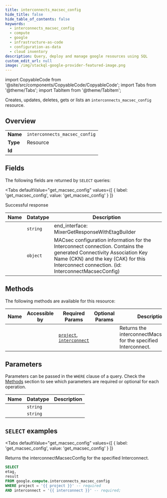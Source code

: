 ```yaml
--- 
title: interconnects_macsec_config
hide_title: false
hide_table_of_contents: false
keywords:
  - interconnects_macsec_config
  - compute
  - google
  - infrastructure-as-code
  - configuration-as-data
  - cloud inventory
description: Query, deploy and manage google resources using SQL
custom_edit_url: null
image: /img/stackql-google-provider-featured-image.png
---
```


import CopyableCode from '@site/src/components/CopyableCode/CopyableCode';
import Tabs from '@theme/Tabs';
import TabItem from '@theme/TabItem';

Creates, updates, deletes, gets or lists an <code>interconnects_macsec_config</code> resource.

## Overview
<table><tbody>
<tr><td><b>Name</b></td><td><code>interconnects_macsec_config</code></td></tr>
<tr><td><b>Type</b></td><td>Resource</td></tr>
<tr><td><b>Id</b></td><td><CopyableCode code="google.compute.interconnects_macsec_config" /></td></tr>
</tbody></table>

## Fields

The following fields are returned by `SELECT` queries:

<Tabs
    defaultValue="get_macsec_config"
    values={[
        { label: 'get_macsec_config', value: 'get_macsec_config' }
    ]}
>
<TabItem value="get_macsec_config">

Successful response

<table>
<thead>
    <tr>
    <th>Name</th>
    <th>Datatype</th>
    <th>Description</th>
    </tr>
</thead>
<tbody>
<tr>
    <td><CopyableCode code="etag" /></td>
    <td><code>string</code></td>
    <td>end_interface: MixerGetResponseWithEtagBuilder</td>
</tr>
<tr>
    <td><CopyableCode code="result" /></td>
    <td><code>object</code></td>
    <td>MACsec configuration information for the Interconnect connection. Contains the generated Connectivity Association Key Name (CKN) and the key (CAK) for this Interconnect connection. (id: InterconnectMacsecConfig)</td>
</tr>
</tbody>
</table>
</TabItem>
</Tabs>

## Methods

The following methods are available for this resource:

<table>
<thead>
    <tr>
    <th>Name</th>
    <th>Accessible by</th>
    <th>Required Params</th>
    <th>Optional Params</th>
    <th>Description</th>
    </tr>
</thead>
<tbody>
<tr>
    <td><a href="#get_macsec_config"><CopyableCode code="get_macsec_config" /></a></td>
    <td><CopyableCode code="select" /></td>
    <td><a href="#parameter-project"><code>project</code></a>, <a href="#parameter-interconnect"><code>interconnect</code></a></td>
    <td></td>
    <td>Returns the interconnectMacsecConfig for the specified Interconnect.</td>
</tr>
</tbody>
</table>

## Parameters

Parameters can be passed in the `WHERE` clause of a query. Check the [Methods](#methods) section to see which parameters are required or optional for each operation.

<table>
<thead>
    <tr>
    <th>Name</th>
    <th>Datatype</th>
    <th>Description</th>
    </tr>
</thead>
<tbody>
<tr id="parameter-interconnect">
    <td><CopyableCode code="interconnect" /></td>
    <td><code>string</code></td>
    <td></td>
</tr>
<tr id="parameter-project">
    <td><CopyableCode code="project" /></td>
    <td><code>string</code></td>
    <td></td>
</tr>
</tbody>
</table>

## `SELECT` examples

<Tabs
    defaultValue="get_macsec_config"
    values={[
        { label: 'get_macsec_config', value: 'get_macsec_config' }
    ]}
>
<TabItem value="get_macsec_config">

Returns the interconnectMacsecConfig for the specified Interconnect.

```sql
SELECT
etag,
result
FROM google.compute.interconnects_macsec_config
WHERE project = '{{ project }}' -- required
AND interconnect = '{{ interconnect }}' -- required;
```
</TabItem>
</Tabs>
